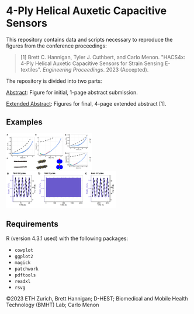 # 4-Ply Helical Auxetic Capacitive Sensors

This repository contains data and scripts necessary to reproduce the figures from the conference proceedings:

> [1] Brett C. Hannigan, Tyler J. Cuthbert, and Carlo Menon. "HACS4x: 4-Ply Helical Auxetic Capacitive Sensors for Strain Sensing E-textiles". _Engineering Proceedings_. 2023 (Accepted).

The repository is divided into two parts:

[Abstract](/Abstract.ipynb): Figure for initial, 1-page abstract submission.

[Extended Abstract](</Extended Abstract.ipynb>): Figures for final, 4-page extended abstract [1].

## Examples

<p float="left">
  <img src="Fig1-Abstract.png" height="100" />
  <img src="Fig2-Extended.png" height="100" /> 
  <img src="Fig3-Extended.png" height="100" />
</p>

## Requirements

R (version 4.3.1 used) with the following packages:
- `cowplot`
- `ggplot2`
- `magick`
- `patchwork`
- `pdftools`
- `readxl`
- `rsvg`

©2023 ETH Zurich, Brett Hannigan; D-HEST; Biomedical and Mobile Health Technology (BMHT) Lab; Carlo Menon